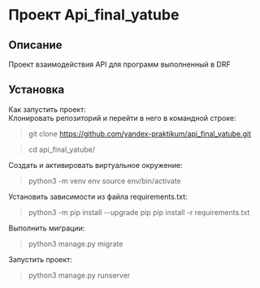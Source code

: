 # Проект Api_final_yatube 
## Описание 
Проект взаимодействия API для программ выполненный в DRF  
## Установка
Как запустить проект:  
Клонировать репозиторий и перейти в него в командной строке:  

> git clone https://github.com/yandex-praktikum/api_final_yatube.git  

> cd api_final_yatube/

Cоздать и активировать виртуальное окружение:

> python3 -m venv env
> source env/bin/activate
> 
Установить зависимости из файла requirements.txt:

> python3 -m pip install --upgrade pip
> pip install -r requirements.txt

Выполнить миграции:

>python3 manage.py migrate

Запустить проект:

>python3 manage.py runserver
